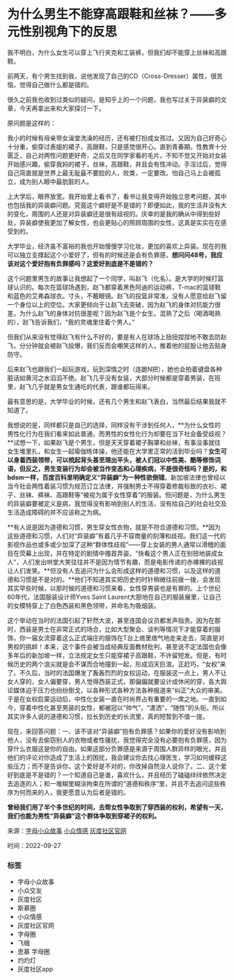 # 为什么男生不能穿高跟鞋和丝袜？——多元性别视角下的反思

我不明白，为什么女生可以穿上飞行夹克和工装裤，但我们却不能穿上丝袜和高跟鞋。

前两天，有个男生找到我，说他发现了自己的CD（Cross-Dresser）属性，很苦恼，觉得自己做什么都是错的。

很久之前我也收到过类似的疑问，是知乎上的一个问题，我也写过关于异装癖的文章，今天再拿出来和大家探讨一下。

原问题是这样的：

我小的时候有母亲带女澡堂洗澡的经历，还有被打扮成女孩过。又因为自己好奇心十分重，偷穿过表姐的裙子，高跟鞋，只是感觉很开心。直到青春期，性教育十分匮乏，自己对两性问题更好奇，之后又在同学家看的毛片。不知不觉又开始对女装开始感兴趣，偷穿我妈的裙子，丝袜，高跟鞋，并且会有性冲动。手淫过后，觉得自己简直就是世界上最无耻最不要脸的人，败类，一定要改。怕自己马上会被孤立，成为别人眼中最肮脏的人。

上大学后，眼界放宽。我开始爱上看书了，看书让我变得开始独立思考问题，其中也包括我的异装癖问题。究竟这个癖好是不是错的？即便如此，我的生活并没有大的变化，周围的人还是对异装癖还是很有歧视的。庆幸的是我的确从中得到些好处，异装癖使我更加了解女性，也会更贴心的照顾周围的女性，这真是实实在在感受到的。

大学毕业，经济虽不富裕的我也开始慢慢学习化妆，更加的喜欢上异装。现在的我可以独立支撑起这个小爱好了，但有的时候还是会有负罪感，**想问问48号，我应该对这个爱好抱有负罪感吗？这爱好到底是不是错的？**

这个问题里男生的故事让我想起了一个同学，叫赵飞（化名）。是大学的时候打篮球认识的。每次在篮球场遇到，赵飞都穿着黑色阿迪的运动裤，T-mac的篮球鞋和蓝色的艾弗森球衣。寸头，不戴眼镜。赵飞的投篮非常准，没有人愿意给赵飞留一个身位以上的空位。大家更倾向于让赵飞去突破，因为赵飞的身体对抗能力很差。为什么赵飞的身体对抗很差呢？因为赵飞是个女生。混熟了之后（喝酒喝熟的），赵飞告诉我们，“我的灵魂里住着个男人。”

但我们从来没有觉得赵飞有什么不好的，要是有人在球场上扭扭捏捏地不敢去防赵飞，分分钟就会被赵飞投爆，我们反而会嘲笑这样的人，推着他的屁股让他去贴身防守。

后来赵飞也跟我们一起玩游戏，玩到深情之时（连跪N把），她也会拍着键盘各种脏话如黄河之水滔滔不绝。赵飞几乎没有女装，大部分时候都是穿着男装，在班里，赵飞几乎就是男女生通吃的代表，跟谁都玩得来。

最有意思的是，大学毕业的时候，还有几个男生和赵飞表白，当然最后结果我就不知道了。

我想说的是，同样都只是自己的选择，同样没有干涉到任何人，**为什么女性的男性化行为在我们看来如此普通，而男性的女性化行为却要在当下社会备受歧视？**试想一下，如果赵飞是个男生，但是天天穿着裙子胸罩和丝袜，有事没事就往女生堆里扎，和女生一起瑜伽练体操，他还能在大学里正常的活到毕业吗？**女生可以身着西装领带，可以梳起背头甚至理出平头，被人们冠以中性美、酷等修饰词语，但反之，男生变装行为却会被当作变态和心理疾病，不是很奇怪吗？**是的，和bdsm一样，百度百科里明确定义“异装癖”为一种**性欲倒错**。新加坡法律也曾经以当今社会两性着装习惯为规范订立法律，并强制男士不得穿着修裁标致的衣衫、裙子、丝袜、裤袜、高跟鞋等“被视为属于女性穿着”的服装。但问题是，为什么男生的异装癖要被定义是病，我觉得没有影响到别人的生活，没有给自己的社会社交及生活造成障碍的并不应该称之为病。

**有人说是因为道德和习惯，男生穿女性衣物，就是不符合道德和习惯。**因为这些道德和习惯，人们对“异装癖”有着几乎不容商量的刻薄和歧视。我们这一代的影视作品也或多或少加深了这种“群体性歧视”——穿上女装的男人通常以滑稽的面目在荧幕上出现，并在特定的剧情中搔首弄姿。“快看这个男人正在别扭地装成女人”，人们发出哄堂大笑往往并不是因为情节有趣，而是电影传递的赤裸裸的歧视让人们发笑。**但没有人去追问为什么会形成这样的道德和习惯，以及这样的道德和习惯是不是对的。**他们不知道其实把历史的时针稍微往前拨一拨，会发现其实早些时候，以那时候的道德和习惯来看，女性穿男装也是有罪的。上个世纪60年代，法国服装设计师Yves Saint Laurent大胆地在自己的服装展里，让自己的女模特穿上了白色西装和黑色领带，并命名为吸烟装。

这个举动在当时的法国引起了轩然大波，甚至连国会议员都发声指责。因为在那时，西装是男士在非常正式的场合，比如大型聚会、谈判等情况下才能穿着的服饰，你一届女流穿着这么正式端庄的服饰在T台上痞里痞气地走来走去，简直是对男权的挑衅！本来，这个事件会被当成经典反面教材批判，甚至说不定法国也会像多年后的新加坡一样，立法规定女生只能穿裙子高跟鞋，不许留短发。但是，有时候历史的两个浪尖就是会不谋而合地撞到一起，形成滔天巨浪。正赶巧，“女权”来了。不久后，当时的法国爆发了轰轰烈烈的女权运动，在服装这一点上，男人不让女人穿的，女人偏要穿，男人觉得西装正式，那偏偏就要设计成休闲的穿，各大舆论媒体迫于压力也纷纷倒戈，以各种形式各种方法各种报道来“纠正”大众的审美。于是在女权启蒙运动后，中性化女装一直在时尚界占有重要的一席之地。一直到如今，穿着中性化甚至男装的女性，都被冠以“帅气”，“潇洒”，“随性”的头衔。所以其实许多人说的道德和习惯，拉长到历史的长流里，真的短暂到不值一提。

现在，来回答问题：一、该不该对“异装癖”抱有负罪感？如果你的爱好没有影响到他人，没有去偷窃别人的衣物或者性骚扰，我觉得完全没有必要抱有负罪感，因为穿什么衣服这是你的自由。如果这部分负罪感是来源于周围人群异样的眼光，并且他们的评论对你造成了生活上的困扰，我会建议你去找心理医生，学习如何缓释这些压力；而不是告诉你，这个爱好是不对的，你改掉自然没人说你了。二、这个爱好到底是不是错的？一个知道自己是谁，喜欢什么，并且经历了磕磕绊绊依然决定去追逐的人；和一堆糊里糊涂拘束在所谓的“道德和秩序”里，并且不去追问这些秩序为何而来的人，我更愿意认为后者是错的。

**曾经我们用了半个多世纪的时间，去帮女性争取到了穿西装的权利，希望有一天，我们也能为男性“异装癖”这个群体争取到穿裙子的权利。**

来源：[字母小众故事](https://smhuidu.com/tag/gushi) [小众情感](https://smhuidu.com/tag/qinggan) [灰度社区官网](https://smhuidu.com/tag/guanwang)

时间：2022-09-27

### 标签

-   字母小众故事
-   小众交友
-   灰度社区
-   斯慕圈
-   小众情感
-   灰度社区官网
-   字母圈
-   飞蛾
-   思慕 字母圈
-   灼灼灯
-   灰度社区app
